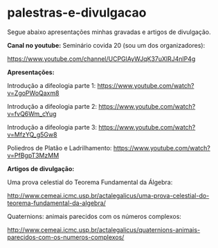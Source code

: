 # palestras-e-divulgacao

Segue abaixo apresentações minhas gravadas e artigos de divulgação.

**Canal no youtube:** Seminário covida 20 (sou um dos organizadores): 

https://www.youtube.com/channel/UCPGlAyWJqK37uXlRJ4nlP4g

**Apresentações:**

Introdução a difeologia parte 1: https://www.youtube.com/watch?v=ZgoPWoQaxm8

Introdução a difeologia parte 2: https://www.youtube.com/watch?v=fvQ6Wm_cYug

Introdução a difeologia parte 3: https://www.youtube.com/watch?v=MfzYQ_g5Gw8

Poliedros de Platâo e Ladrilhamento: https://www.youtube.com/watch?v=PfBgpT3MzMM

**Artigos de divulgação:**

Uma prova celestial do Teorema Fundamental da Álgebra: 

http://www.cemeai.icmc.usp.br/actalegalicus/uma-prova-celestial-do-teorema-fundamental-da-algebra/


Quaternions: animais parecidos com os números complexos: 

http://www.cemeai.icmc.usp.br/actalegalicus/quaternions-animais-parecidos-com-os-numeros-complexos/
